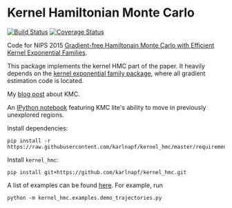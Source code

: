 # Kernel Hamiltonian Monte Carlo

[![Build Status](https://travis-ci.org/karlnapf/kernel_hmc.png)](https://travis-ci.org/karlnapf/kernel_hmc)
[![Coverage Status](https://coveralls.io/repos/karlnapf/kernel_hmc/badge.svg?branch=master&service=github)](https://coveralls.io/github/karlnapf/kernel_hmc?branch=master)

Code for NIPS 2015 [Gradient-free Hamiltonain Monte Carlo with Efficient Kernel Exponential Families](http://arxiv.org/abs/1506.02564).

This package implements the kernel HMC part of the paper. It heavily depends on the [kernel exponential family package](https://github.com/karlnapf/kernel_exp_family), where all gradient estimation code is located.

My [blog post](http://herrstrathmann.de/kamiltonian-monte-carlo/) about KMC.

An [IPython notebook](http://nbviewer.ipython.org/gist/karlnapf/da0089726c43ed52a899) featuring KMC lite's ability to move in previously unexplored regions.



Install dependencies:

    pip install -r https://raw.githubusercontent.com/karlnapf/kernel_hmc/master/requirements.txt
    
Install ```kernel_hmc```:

    pip install git+https://github.com/karlnapf/kernel_hmc.git

A list of examples can be found [here](kernel_hmc/examples). For example, run

    python -m kernel_hmc.examples.demo_trajectories.py


